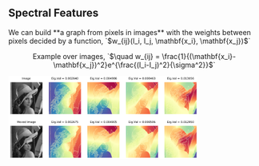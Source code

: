 ##  Spectral Features

<p class="fragment fade-up">We can build **a graph from pixels in images** with the weights between pixels decided by a function, `$w_{ij}(I_i, I_j, \mathbf{x_i}, \mathbf{x_j})$` </p>

<p class="fragment fade-up" style="text-align: center">Example over images, `$\quad w_{ij} = \frac{1}{(\mathbf{x_i}-\mathbf{x_j})^2}e^{\frac{(I_i-I_j)^2}{\sigma^2}}$`

<img class="plain"  src="resources/features_lena.png" width=75%/></p>
